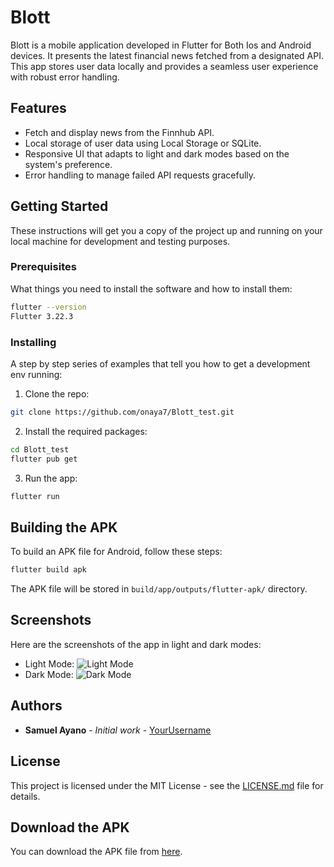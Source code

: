 
# Blott

Blott is a mobile application developed in Flutter for Both Ios and Android devices. It presents the latest financial news fetched from a designated API. This app stores user data locally and provides a seamless user experience with robust error handling.

## Features

- Fetch and display news from the Finnhub API.
- Local storage of user data using Local Storage or SQLite.
- Responsive UI that adapts to light and dark modes based on the system's preference.
- Error handling to manage failed API requests gracefully.

## Getting Started

These instructions will get you a copy of the project up and running on your local machine for development and testing purposes.

### Prerequisites

What things you need to install the software and how to install them:

```bash
flutter --version
Flutter 3.22.3
```

### Installing

A step by step series of examples that tell you how to get a development env running:

1. Clone the repo:
```bash
git clone https://github.com/onaya7/Blott_test.git
```
2. Install the required packages:
```bash
cd Blott_test
flutter pub get
```
3. Run the app:
```bash
flutter run
```

## Building the APK

To build an APK file for Android, follow these steps:

```bash
flutter build apk
```

The APK file will be stored in `build/app/outputs/flutter-apk/` directory.

## Screenshots

Here are the screenshots of the app in light and dark modes:

- Light Mode: ![Light Mode](assets/images/light_mode_screenshot)
- Dark Mode: ![Dark Mode](assets/images/dark_mode_screenshot)

## Authors

- **Samuel Ayano** - *Initial work* - [YourUsername](https://github.com/onaya7)

## License

This project is licensed under the MIT License - see the [LICENSE.md](LICENSE.md) file for details.


## Download the APK

You can download the APK file from [here](https://drive.google.com/file/d/1jupMUvCzZOzzk-ivy1-WFgbWZAeNU8xZ/view?usp=sharing).

```